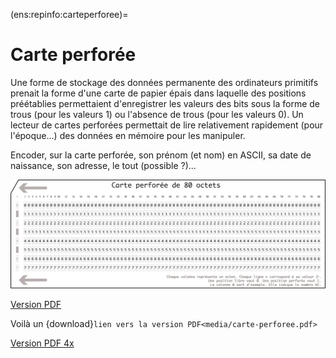 (ens:repinfo:carteperforee)=
# Carte perforée

Une forme de stockage des données permanente des ordinateurs primitifs prenait la forme d'une carte de papier épais dans laquelle 
des positions préétablies permettaient d'enregistrer les valeurs des bits sous la forme de trous (pour les valeurs 1) 
ou l'absence de trous (pour les valeurs 0).
Un lecteur de cartes perforées permettait de lire relativement rapidement (pour l'époque…) des données en mémoire pour les manipuler.

Encoder, sur la carte perforée, son prénom (et nom) en ASCII, sa date de naissance, son adresse, le tout (possible ?)...

![Carte perforée, source: wikimedia](media/carte-perforee.png)

[Version PDF](https://github.com/edunumsec2/book/raw/2e886527094630cbe0259d4c0849b92077aa0a00/src/ens/rep-info/exo/media/carte-perforee.pdf)

Voilà un {download}`lien vers la version PDF<media/carte-perforee.pdf>`

[Version PDF 4x](https://github.com/edunumsec2/book/raw/2e886527094630cbe0259d4c0849b92077aa0a00/src/ens/rep-info/exo/media/carte-perforee_4x.pdf)